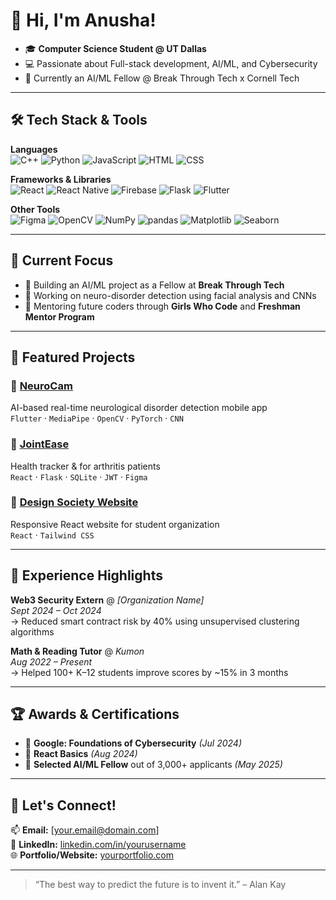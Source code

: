 # 👋 Hi, I'm Anusha!

- 🎓 **Computer Science Student @ UT Dallas** 
- 💻 Passionate about Full-stack development, AI/ML, and Cybersecurity
- 🌱 Currently an AI/ML Fellow @ Break Through Tech x Cornell Tech  

---

## 🛠️ Tech Stack & Tools

**Languages**  
![C++](https://img.shields.io/badge/C++-00599C?style=flat&logo=c%2B%2B&logoColor=white)
![Python](https://img.shields.io/badge/Python-3776AB?style=flat&logo=python&logoColor=white)
![JavaScript](https://img.shields.io/badge/JavaScript-F7DF1E?style=flat&logo=javascript&logoColor=black)
![HTML](https://img.shields.io/badge/HTML5-E34F26?style=flat&logo=html5&logoColor=white)
![CSS](https://img.shields.io/badge/CSS3-1572B6?style=flat&logo=css3&logoColor=white)

**Frameworks & Libraries**  
![React](https://img.shields.io/badge/React-61DAFB?style=flat&logo=react&logoColor=black)
![React Native](https://img.shields.io/badge/React_Native-20232A?style=flat&logo=react&logoColor=61DAFB)
![Firebase](https://img.shields.io/badge/Firebase-FFCA28?style=flat&logo=firebase&logoColor=black)
![Flask](https://img.shields.io/badge/Flask-000000?style=flat&logo=flask&logoColor=white)
![Flutter](https://img.shields.io/badge/Flutter-02569B?style=flat&logo=flutter&logoColor=white)

**Other Tools**  
![Figma](https://img.shields.io/badge/Figma-F24E1E?style=flat&logo=figma&logoColor=white)
![OpenCV](https://img.shields.io/badge/OpenCV-5C3EE8?style=flat&logo=opencv&logoColor=white)
![NumPy](https://img.shields.io/badge/NumPy-013243?style=flat&logo=numpy&logoColor=white)
![pandas](https://img.shields.io/badge/pandas-150458?style=flat&logo=pandas&logoColor=white)
![Matplotlib](https://img.shields.io/badge/Matplotlib-11557C?style=flat&logo=matplotlib&logoColor=white)
![Seaborn](https://img.shields.io/badge/Seaborn-2E4A62?style=flat&logo=python&logoColor=white)

---

## 🧠 Current Focus

- 🧪 Building an AI/ML project as a Fellow at **Break Through Tech**
- 🧬 Working on neuro-disorder detection using facial analysis and CNNs
- 🤝 Mentoring future coders through **Girls Who Code** and **Freshman Mentor Program**

---

## 📂 Featured Projects

### 🔹 [NeuroCam](https://github.com/anushakokala/neurocam)
AI-based real-time neurological disorder detection mobile app  
`Flutter` · `MediaPipe` · `OpenCV` · `PyTorch` · `CNN`

### 🔹 [JointEase](https://github.com/anushakokala/jointease)
Health tracker & for arthritis patients  
`React` · `Flask` · `SQLite` · `JWT` · `Figma`

### 🔹 [Design Society Website](https://github.com/yourusername/designsociety)
Responsive React website for student organization  
`React` · `Tailwind CSS`

---

## 💼 Experience Highlights

**Web3 Security Extern** @ _[Organization Name]_  
*Sept 2024 – Oct 2024*  
→ Reduced smart contract risk by 40% using unsupervised clustering algorithms  

**Math & Reading Tutor** @ _Kumon_  
*Aug 2022 – Present*  
→ Helped 100+ K–12 students improve scores by ~15% in 3 months  

---

## 🏆 Awards & Certifications

- 📜 **Google: Foundations of Cybersecurity** *(Jul 2024)*  
- 🧠 **React Basics** *(Aug 2024)*  
- 🌟 **Selected AI/ML Fellow** out of 3,000+ applicants *(May 2025)*

---

## 🤝 Let's Connect!

📫 **Email:** [your.email@domain.com]  
💼 **LinkedIn:** [linkedin.com/in/yourusername](https://linkedin.com/in/yourusername)  
🌐 **Portfolio/Website:** [yourportfolio.com](https://yourportfolio.com)

---

> “The best way to predict the future is to invent it.” – Alan Kay  
